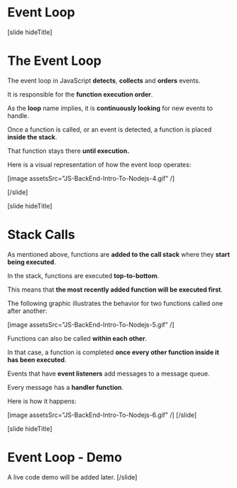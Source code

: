 # Event Loop

[slide hideTitle]

# The Event Loop

The event loop in JavaScript **detects**, **collects** and **orders** events.

It is responsible for the **function execution order**.

As the **loop** name implies, it is **continuously looking** for new events to handle.

Once a function is called, or an event is detected, a function is placed **inside the stack**.

That function stays there **until execution.**

Here is a visual representation of how the event loop operates:

[image assetsSrc="JS-BackEnd-Intro-To-Nodejs-4.gif" /]

[/slide]

[slide hideTitle]

# Stack Calls

As mentioned above, functions are **added to the call stack** where they **start being executed**.

In the stack, functions are executed **top-to-bottom**. 

This means that **the most recently added function will be executed first**.

The following graphic illustrates the behavior for two functions called one after another:

[image assetsSrc="JS-BackEnd-Intro-To-Nodejs-5.gif" /]

Functions can also be called **within each other**.

In that case, a function is completed **once every other function inside it has been executed**.

Events that have **event listeners** add messages to a message queue.

Every message has a **handler function**.

Here is how it happens:

[image assetsSrc="JS-BackEnd-Intro-To-Nodejs-6.gif" /]
[/slide]

[slide hideTitle]
# Event Loop - Demo

A live code demo will be added later.
[/slide]
